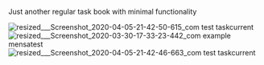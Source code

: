 Just another regular task book with minimal functionality

![resized___Screenshot_2020-04-05-21-42-50-615_com test taskcurrent](https://user-images.githubusercontent.com/42519654/78507140-235d2100-77a0-11ea-8209-a8f47e525a6a.jpg)
![resized___Screenshot_2020-03-30-17-33-23-442_com example mensatest](https://user-images.githubusercontent.com/42519654/78507141-23f5b780-77a0-11ea-8554-524d0efb69f0.jpg)
![resized___Screenshot_2020-04-05-21-42-46-663_com test taskcurrent](https://user-images.githubusercontent.com/42519654/78507143-248e4e00-77a0-11ea-9952-482749d5c48a.jpg)
